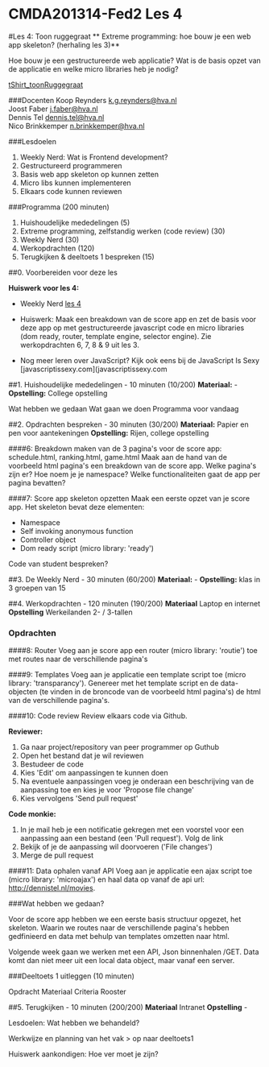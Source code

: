CMDA201314-Fed2 Les 4
=====================

#Les 4: Toon ruggegraat
** Extreme programming: hoe bouw je een web app skeleton? (herhaling les 3)**

Hoe bouw je een gestructureerde web applicatie? Wat is de basis opzet van de applicatie en welke micro libraries heb je nodig?

[tShirt_toonRuggegraat](http://www.spreadshirt.com/black-backbone-women-s-t-shirts-C3376A4206223)

###Docenten
Koop Reynders k.g.reynders@hva.nl   
Joost Faber j.faber@hva.nl  
Dennis Tel dennis.tel@hva.nl   
Nico Brinkkemper n.brinkkemper@hva.nl  

###Lesdoelen
1. Weekly Nerd: Wat is Frontend development?
2. Gestructureerd programmeren
3. Basis web app skeleton op kunnen zetten 
4. Micro libs kunnen implementeren
5. Elkaars code kunnen reviewen 

###Programma (200 minuten)

1. Huishoudelijke mededelingen (5) 
2. Extreme programming, zelfstandig werken (code review) (30)
3. Weekly Nerd (30) 
4. Werkopdrachten (120)
5. Terugkijken & deeltoets 1 bespreken (15)
			
	
##0. Voorbereiden voor deze les

**Huiswerk voor les 4:**

* Weekly Nerd [les 4](http://weeklynerd.tumblr.com/tagged/fed1314)

* Huiswerk: Maak een breakdown van de score app en zet de basis voor deze app op met gestructureerde javascript code en micro libraries (dom ready, router, template engine, selector engine). Zie werkopdrachten 6, 7, 8 & 9 uit les 3.

* Nog meer leren over JavaScript?
Kijk ook eens bij de JavaScript Is Sexy [javascriptissexy.com](javascriptissexy.com

##1. Huishoudelijke mededelingen - 10 minuten (10/200)
**Materiaal:** - 
**Opstelling:** College opstelling

Wat hebben we gedaan
Wat gaan we doen
Programma voor vandaag


##2. Opdrachten bespreken - 30 minuten (30/200)
**Materiaal:** Papier en pen voor aantekeningen
**Opstelling:** Rijen, college opstelling

####6: Breakdown maken van de 3 pagina's voor de score app: schedule.html, ranking.html, game.html
Maak aan de hand van de voorbeeld html pagina's een breakdown van de score app. Welke pagina's zijn er? Hoe noem je je namespace? Welke functionaliteiten gaat de app per pagina bevatten?

####7: Score app skeleton opzetten 
Maak een eerste opzet van je score app. Het skeleton bevat deze elementen:  
- Namespace  
- Self invoking anonymous function  
- Controller object  
- Dom ready script (micro library: 'ready') 

Code van student bespreken?

##3. De Weekly Nerd - 30 minuten (60/200)
**Materiaal:** -
**Opstelling:** klas in 3 groepen van 15


##4. Werkopdrachten - 120 minuten (190/200)
**Materiaal** Laptop en internet  
**Opstelling** Werkeilanden 2- / 3-tallen


### Opdrachten


####8: Router
Voeg aan je score app een router (micro library: 'routie') toe met routes naar de verschillende pagina's

####9: Templates
Voeg aan je applicatie een template script toe (micro library: 'transparancy'). Genereer met het template script en de data-objecten (te vinden in de broncode van de voorbeeld html pagina's) de html van de verschillende pagina's.

####10: Code review
Review elkaars code via Github.

**Reviewer:**

1. Ga naar project/repository van peer programmer op Guthub
2. Open het bestand dat je wil reviewen
3. Bestudeer de code
4. Kies 'Edit' om aanpassingen te kunnen doen
5. Na eventuele aanpassingen voeg je onderaan een beschrijving van de aanpassing toe en kies je voor 'Propose file change'
6. Kies vervolgens 'Send pull request'

**Code monkie:**
1. In je mail heb je een notificatie gekregen met een voorstel voor een aanpassing aan een bestand (een 'Pull request'). Volg de link
2. Bekijk of je de aanpassing wil doorvoeren ('File changes')
3. Merge de pull request

####11: Data ophalen vanaf API
Voeg aan je applicatie een ajax script toe (micro library: 'microajax') en haal data op vanaf de api url: http://dennistel.nl/movies. 

###Wat hebben we gedaan?

Voor de score app hebben we een eerste basis structuur opgezet, het skeleton. Waarin we routes naar de verschillende pagina's hebben gedfinieerd en data met behulp van templates omzetten naar html.

Volgende week gaan we werken met een API, Json binnenhalen /GET. Data komt dan niet meer uit een local data object, maar vanaf een server.

###Deeltoets 1 uitleggen (10 minuten)

Opdracht
Materiaal
Criteria
Rooster


##5. Terugkijken - 10 minuten (200/200)
**Materiaal** Intranet
**Opstelling** - 

Lesdoelen: Wat hebben we behandeld? 

Werkwijze en planning van het vak > op naar deeltoets1

Huiswerk aankondigen: Hoe ver moet je zijn?









